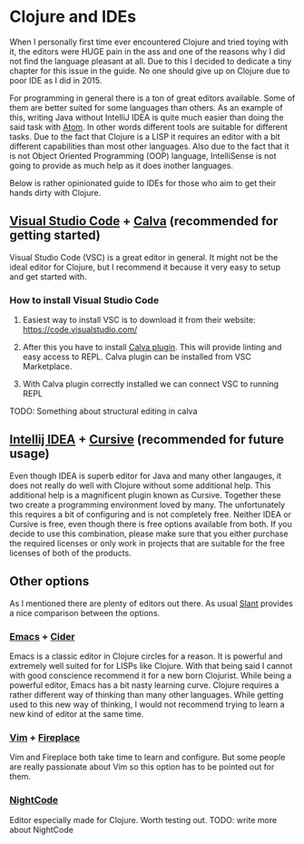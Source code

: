# Clojure and IDEs

When I personally first time ever encountered Clojure and tried toying with it,
the editors were HUGE pain in the ass and one of the reasons why I did not find the language pleasant at all.
Due to this I decided to dedicate a tiny chapter for this issue in the guide.
No one should give up on Clojure due to poor IDE as I did in 2015.

For programming in general there is a ton of great editors available.
Some of them are better suited for some languages than others.
As an example of this, writing Java without IntelliJ IDEA is quite much easier than doing the said task with [Atom](https://atom.io/).
In other words different tools are suitable for different tasks.
Due to the fact that Clojure is a LISP it requires an editor with a bit different capabilities than most other languages.
Also due to the fact that it is not Object Oriented Programming (OOP) language,
IntelliSense is not going to provide as much help as it does inother languages.

Below is rather opinionated guide to IDEs for those who aim to get their hands dirty with Clojure.

## [Visual Studio Code](https://code.visualstudio.com/) + [Calva](https://marketplace.visualstudio.com/items?itemName=betterthantomorrow.calva) (recommended for getting started)

Visual Studio Code (VSC) is a great editor in general.
It might not be the ideal editor for Clojure,
but I recommend it because it very easy to setup and get started with.

### How to install Visual Studio Code

1. Easiest way to install VSC is to download it from their website:
   https://code.visualstudio.com/

2. After this you have to install [Calva plugin](https://marketplace.visualstudio.com/items?itemName=betterthantomorrow.calva).
   This will provide linting and easy access to REPL. Calva plugin can be installed from VSC Marketplace.

3. With Calva plugin correctly installed we can connect VSC to running REPL

TODO: Something about structural editing in calva

## [Intellij IDEA](https://www.jetbrains.com/idea/) + [Cursive](https://cursive-ide.com/) (recommended for future usage)

Even though IDEA is superb editor for Java and many other langauges,
it does not really do well with Clojure without some additional help.
This additional help is a magnificent plugin known as Cursive.
Together these two create a programming environment loved by many.
The unfortunately this requires a bit of configuring and is not completely free.
Neither IDEA or Cursive is free, even though there is free options available from both.
If you decide to use this combination, please make sure that you either purchase the required
licenses or only work in projects that are suitable for the free licenses of both of the products.

## Other options

As I mentioned there are plenty of editors out there.
As usual [Slant](https://www.slant.co/topics/11929/~ide-for-clojure) provides a nice comparison between the options.

### [Emacs](https://www.gnu.org/software/emacs/) + [Cider](https://github.com/clojure-emacs/cider)

Emacs is a classic editor in Clojure circles for a reason.
It is powerful and extremely well suited for for LISPs like Clojure.
With that being said I cannot with good conscience recommend it for a new born Clojurist.
While being a powerful editor, Emacs has a bit nasty learning curve.
Clojure requires a rather different way of thinking than many other languages.
While getting used to this new way of thinking,
I would not recommend trying to learn a new kind of editor at the same time.

### [Vim](https://www.vim.org/) + [Fireplace](https://github.com/tpope/vim-fireplace)

Vim and Fireplace both take time to learn and configure.
But some people are really passionate about Vim so this option has to be pointed out for them.

### [NightCode](https://sekao.net/nightcode/)

Editor especially made for Clojure. Worth testing out.
TODO: write more about NightCode
